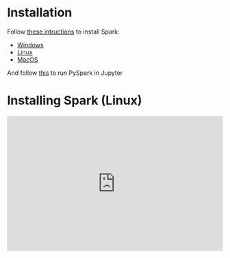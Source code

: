 # Installation

Follow [these intructions](https://github.com/DataTalksClub/data-engineering-zoomcamp/blob/main/week_5_batch_processing/setup
) to install Spark: 

* [Windows](https://github.com/DataTalksClub/data-engineering-zoomcamp/blob/main/week_5_batch_processing/setup/windows.md) 
* [Linux](https://github.com/DataTalksClub/data-engineering-zoomcamp/blob/main/week_5_batch_processing/setup/linux.md
) 
* [MacOS](https://github.com/DataTalksClub/data-engineering-zoomcamp/blob/main/week_5_batch_processing/setup/macos.md
) 

And follow [this](https://github.com/DataTalksClub/data-engineering-zoomcamp/blob/main/week_5_batch_processing/setup/pyspark.md) to run PySpark in Jupyter 

# Installing Spark (Linux) 

<iframe width="100%" height="315" src="https://youtube.com/embed/hqUbB9c8sKg" title="YouTube video player" frameborder="0" allow="accelerometer; autoplay; clipboard-write; encrypted-media; gyroscope; picture-in-picture" allowfullscreen></iframe>